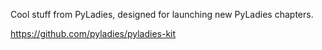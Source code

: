 Cool stuff from PyLadies, designed for launching new PyLadies chapters.

https://github.com/pyladies/pyladies-kit
